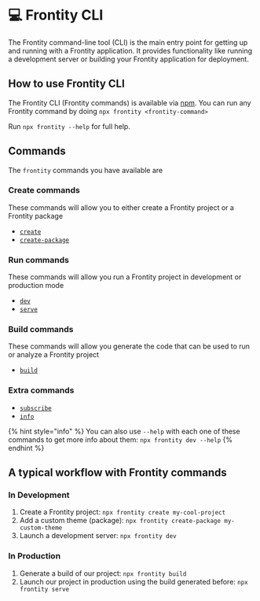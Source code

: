 # 💻 Frontity CLI

The Frontity command-line tool (CLI\) is the main entry point for getting up and running with a Frontity application. It provides functionality like running a development server or building your Frontity application for deployment.

## How to use Frontity CLI

The Frontity CLI (Frontity commands\) is available via [npm](https://www.npmjs.com/package/frontity). You can run any Frontity command by doing `npx frontity <frontity-command>`

Run `npx frontity --help` for full help.

## Commands

The `frontity` commands you have available are

### Create commands

These commands will allow you to either create a Frontity project or a Frontity package

* [`create`](https://docs.frontity.org/frontity-cli/create-commands/create)
* [`create-package`](https://docs.frontity.org/frontity-cli/create-commands/create-package)

### Run commands

These commands will allow you run a Frontity project in development or production mode

* [`dev`](https://docs.frontity.org/frontity-cli/run-commands/dev)
* [`serve`](https://docs.frontity.org/frontity-cli/run-commands/serve)

### Build commands

These commands will allow you generate the code that can be used to run or analyze a Frontity project

* [`build`](https://docs.frontity.org/frontity-cli/build-commands/build)

### Extra commands

* [`subscribe`](https://docs.frontity.org/frontity-cli/extra-commands#subscribe)
* [`info`](https://docs.frontity.org/frontity-cli/extra-commands#info)

{% hint style="info" %}
You can also use `--help` with each one of these commands to get more info about them: `npx frontity dev --help`
{% endhint %}

## A typical workflow with Frontity commands

### In Development

1. Create a Frontity project: `npx frontity create my-cool-project`
2. Add a custom theme (package\): `npx frontity create-package my-custom-theme`
3. Launch a development server: `npx frontity dev`

### In Production

1. Generate a build of our project: `npx frontity build`
2. Launch our project in production using the build generated before: `npx frontity serve`

